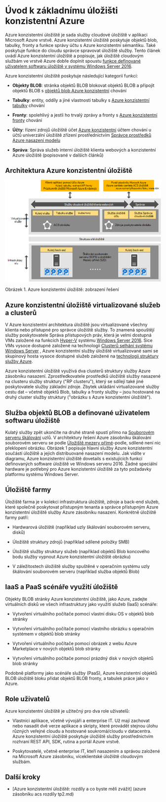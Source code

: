 <properties
    pageTitle="Úvod k základnímu úložišti Azure konzistentní | Microsoft Azure"
    description="Další informace o Azure konzistentní úložiště"
    services="azure-stack"
    documentationCenter=""
    authors="AniAnirudh"
    manager="darmour"
    editor=""/>

<tags
    ms.service="azure-stack"
    ms.workload="na"
    ms.tgt_pltfrm="na"
    ms.devlang="na"
    ms.topic="get-started-article"
    ms.date="09/26/2016"
    ms.author="anirudha"/>

# <a name="introduction-to-azure-consistent-storage"></a>Úvod k základnímu úložišti konzistentní Azure
Azure konzistentní úložiště je sada služby cloudové úložiště v aplikaci Microsoft Azure vrstvě. Azure konzistentní úložiště poskytuje objektů blob, tabulky, fronty a funkce správy účtu s Azure konzistentní sémantiku. Také poskytuje funkce do cloudu správce spravovat úložiště služby. Tento článek uvádí Azure konzistentní úložiště a popisuje, jak úložiště cloudovým službám ve vrstvě Azure dobře doplnit spoustu [funkce definované uživatelem softwaru úložiště v systému Windows Server 2016](https://blogs.technet.microsoft.com/windowsserver/2016/04/14/ten-reasons-youll-love-windows-server-2016-5-software-defined-storage/).

Azure konzistentní úložiště poskytuje následující kategorií funkcí:

- **Objekty BLOB**: stránka objektů BLOB blokovat objektů BLOB a připojit objektů BLOB s   [objektů blob Azure konzistentní](https://msdn.microsoft.com/library/azure/dd179355.aspx#Anchor_1) 
   chování

- **Tabulky**: entity, oddíly a jiné vlastnosti tabulky s   [Azure konzistentní tabulky](https://msdn.microsoft.com/library/azure/dd179355.aspx#Anchor_3) 
   chování

- **Fronty**: spolehlivý a jestli ho trvalý zprávy a fronty s   [Azure konzistentní fronty](https://msdn.microsoft.com/library/azure/dd179355.aspx#Anchor_2) 
   chování

- **Účty**: řízení zdrojů úložiště účet   [Azure konzistentní](https://azure.microsoft.com/documentation/articles/storage-create-storage-account/) účtem
   chování u účtů univerzální úložiště zřízení prostřednictvím [Správce prostředků Azure nasazení modelu](https://azure.microsoft.com/documentation/articles/resource-manager-deployment-model/)

- **Správa**: Správa služeb interní úložiště klienta webových a konzistentní Azure úložiště (popisované v dalších článků)

<span id="_Toc386544160" class="anchor"><span id="_Toc389466733" class="anchor"><span id="_Toc433223833" class="anchor"></span></span></span>
## <a name="azure-consistent-storage-architecture"></a>Architektura Azure konzistentní úložiště

![Azure zásobníku úložiště: zobrazení řešení](./media/azure-stack-storage-overview/acs-solution-view.png)

<span id="_Ref428549771" class="anchor"></span>Obrázek 1. Azure konzistentní úložiště: zobrazení řešení

## <a name="azure-consistent-storage-virtualized-services-and-clusters"></a>Azure konzistentní úložiště virtualizované služeb a clusterů

V Azure konzistentní architektura úložiště jsou virtualizované všechny klienta nebo přístupné pro správce úložiště služby. To znamená spouštějí služby poskytovatele Správa přístupových práv, která je velmi dostupná VMs založené na funkcích [Hyper-V](https://technet.microsoft.com/library/dn765471.aspx) systému [Windows Server 2016](http://www.microsoft.com/server-cloud/products/windows-server-2016/).
Sice VMs vysoce dostupné založené na technologii [Clusterů selhání systému Windows Server](https://technet.microsoft.com/library/dn765474.aspx) , Azure konzistentní služby úložiště virtualizované sami se skupinový hosta vysoce dostupné služeb založené na [technologii struktury služby Azure](http://azure.microsoft.com/campaigns/service-fabric/).

Azure konzistentní úložiště využívá dva clusterů struktury služby Azure zásobníku nasazení.
Zprostředkovatele prostředků úložiště služby nasazené na clusteru služby struktury ("RP clusteru"), který se sdílejí také jiné poskytovatele služby základní zdroje. Zbytek ukládání virtualizované služby cestu dat – včetně objektů Blob, tabulky a fronty služby – jsou hostované na druhý cluster služby struktury ("obrázku s Azure konzistentní úložiště").

## <a name="blob-service-and-software-defined-storage"></a>Služba objektů BLOB a definované uživatelem softwaru úložiště

Kulatý služby zpět ukončíte na druhé straně spustí přímo na [Souborovém serveru škálování](https://technet.microsoft.com/library/hh831349.aspx) uzlů. V architektury řešení Azure zásobníku škálování souborovém serveru se podle [Úložiště mezery přímé](https://technet.microsoft.com/library/mt126109.aspx)-podle, sdílené není nic překlopení obrázku. Obrázek 1 popisuje hlavní služby Azure konzistentní součástí úložiště a jejich distribuované nasazení modelu. Jak vidíte v diagramu, Azure konzistentní úložiště dovetails s existujících funkcí definovaných software úložiště ve Windows serveru 2016. Žádné speciální hardware je potřebný pro Azure konzistentní úložiště za tyto požadavky platformu systému Windows Server.

## <a name="storage-farm"></a>Úložiště farmy

Úložiště farma je v kolekci infrastruktura úložiště, zdroje a back-end služeb, které společně poskytovat přístupným tenanta a správce přístupným Azure konzistentní úložiště služby Azure zásobníku nasazení. Konkrétně úložiště farmy patří:

- Hardwarová úložiště (například uzly škálování souborovém serveru, disků)

- Úložiště struktury zdrojů (například sdílené položky SMB)

- Úložiště služby struktury služeb (například objektů Blob koncového bodu služby vypnout Azure konzistentní úložiště obrázku)

- V záležitostech úložiště služby spuštěné v operačním systému uzly škálování souborovém serveru (například služba objektů Blob)

## <a name="iaas-and-paas-storage-usage-scenarios"></a>IaaS a PaaS scénáře využití úložiště

Objekty BLOB stránky Azure konzistentní úložiště, jako Azure, zadejte virtuálních disků ve všech infrastruktury jako využití služeb (IaaS) scénáře:

- Vytvoření virtuálního počítače pomocí vlastní disku OS v objektů blob stránky

- Vytvoření virtuálního počítače pomocí vlastního obrázku s operačním systémem v objektů blob stránky

- Vytvoření virtuálního počítače pomocí obrázek z webu Azure Marketplace v nových objektů blob stránky

- Vytvoření virtuálního počítače pomocí prázdný disk v nových objektů blob stránky

Podobně platformy jako scénáře služby (PaaS), Azure konzistentní objektů BLOB úložiště bloku přidat objektů BLOB fronty, a tabulek práce jako v Azure.

## <a name="user-roles"></a>Role uživatelů


Azure konzistentní úložiště je užitečný pro dva role uživatelů:

- Vlastníci aplikace, včetně vývojáři a enterprise IT. Už mají zachovat nebo nasadit dvě verze aplikace a skripty, které provádět stejnou úlohu různých veřejné cloudu a hostované soukromá/cloudu v datacentra. Azure konzistentní úložiště poskytuje úložiště služby prostřednictvím rozhraní REST API, SDK, rutina a portál Azure vrstvě.

- Poskytovatelé, včetně enterprise IT, kteří nasazením a správou založené na Microsoft Azure zásobníku, víceklientské úložiště cloudovým službám.

## <a name="next-steps"></a>Další kroky


- <span id="Concepts" class="anchor"></span>[Azure konzistentní úložiště: rozdíly a co byste měli zvážit] (azure zásobníku acs rozdíly tp2.md)
